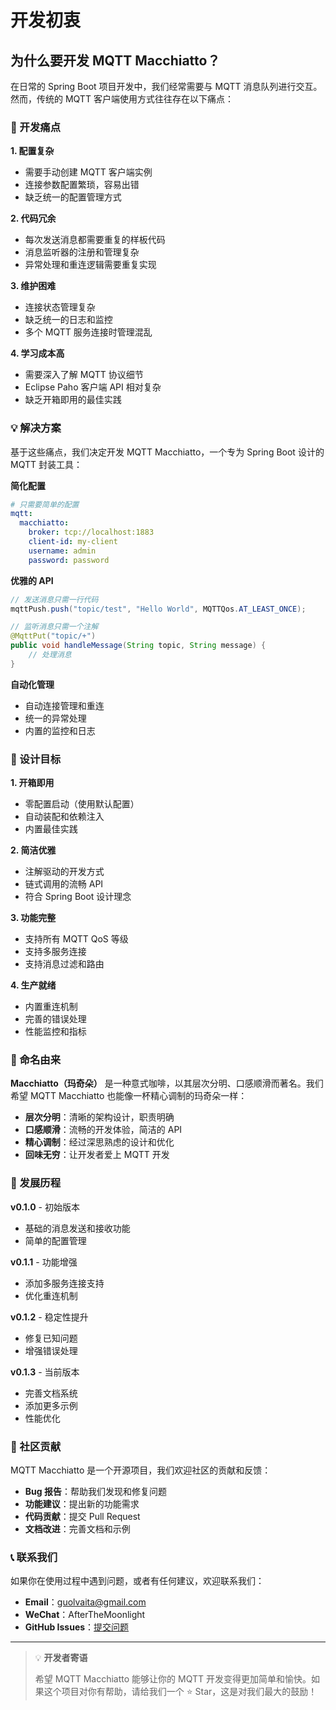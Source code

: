 # 开发初衷

## 为什么要开发 MQTT Macchiatto？

在日常的 Spring Boot 项目开发中，我们经常需要与 MQTT 消息队列进行交互。然而，传统的 MQTT 客户端使用方式往往存在以下痛点：

### 🤔 开发痛点

**1. 配置复杂**
- 需要手动创建 MQTT 客户端实例
- 连接参数配置繁琐，容易出错
- 缺乏统一的配置管理方式

**2. 代码冗余**
- 每次发送消息都需要重复的样板代码
- 消息监听器的注册和管理复杂
- 异常处理和重连逻辑需要重复实现

**3. 维护困难**
- 连接状态管理复杂
- 缺乏统一的日志和监控
- 多个 MQTT 服务连接时管理混乱

**4. 学习成本高**
- 需要深入了解 MQTT 协议细节
- Eclipse Paho 客户端 API 相对复杂
- 缺乏开箱即用的最佳实践

### 💡 解决方案

基于这些痛点，我们决定开发 MQTT Macchiatto，一个专为 Spring Boot 设计的 MQTT 封装工具：

**简化配置**
```yaml
# 只需要简单的配置
mqtt:
  macchiatto:
    broker: tcp://localhost:1883
    client-id: my-client
    username: admin
    password: password
```

**优雅的 API**
```java
// 发送消息只需一行代码
mqttPush.push("topic/test", "Hello World", MQTTQos.AT_LEAST_ONCE);

// 监听消息只需一个注解
@MqttPut("topic/+")
public void handleMessage(String topic, String message) {
    // 处理消息
}
```

**自动化管理**
- 自动连接管理和重连
- 统一的异常处理
- 内置的监控和日志

### 🎯 设计目标

**1. 开箱即用**
- 零配置启动（使用默认配置）
- 自动装配和依赖注入
- 内置最佳实践

**2. 简洁优雅**
- 注解驱动的开发方式
- 链式调用的流畅 API
- 符合 Spring Boot 设计理念

**3. 功能完整**
- 支持所有 MQTT QoS 等级
- 支持多服务连接
- 支持消息过滤和路由

**4. 生产就绪**
- 内置重连机制
- 完善的错误处理
- 性能监控和指标

### 🌟 命名由来

**Macchiatto（玛奇朵）** 是一种意式咖啡，以其层次分明、口感顺滑而著名。我们希望 MQTT Macchiatto 也能像一杯精心调制的玛奇朵一样：

- **层次分明**：清晰的架构设计，职责明确
- **口感顺滑**：流畅的开发体验，简洁的 API
- **精心调制**：经过深思熟虑的设计和优化
- **回味无穷**：让开发者爱上 MQTT 开发

### 🚀 发展历程

**v0.1.0** - 初始版本
- 基础的消息发送和接收功能
- 简单的配置管理

**v0.1.1** - 功能增强
- 添加多服务连接支持
- 优化重连机制

**v0.1.2** - 稳定性提升
- 修复已知问题
- 增强错误处理

**v0.1.3** - 当前版本
- 完善文档系统
- 添加更多示例
- 性能优化

### 🤝 社区贡献

MQTT Macchiatto 是一个开源项目，我们欢迎社区的贡献和反馈：

- **Bug 报告**：帮助我们发现和修复问题
- **功能建议**：提出新的功能需求
- **代码贡献**：提交 Pull Request
- **文档改进**：完善文档和示例

### 📞 联系我们

如果你在使用过程中遇到问题，或者有任何建议，欢迎联系我们：

- **Email**：guolvaita@gmail.com
- **WeChat**：AfterTheMoonlight
- **GitHub Issues**：[提交问题](https://github.com/rururunu/MQTT-Macchiatto/issues)

---

> 💡 **开发者寄语**
> 
> 希望 MQTT Macchiatto 能够让你的 MQTT 开发变得更加简单和愉快。如果这个项目对你有帮助，请给我们一个 ⭐ Star，这是对我们最大的鼓励！